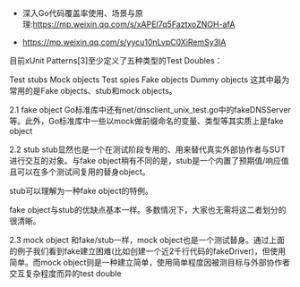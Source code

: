 + 深入Go代码覆盖率使用、场景与原理:<https://mp.weixin.qq.com/s/xAPEI7q5FaztxoZNOH-afA>

+ https://mp.weixin.qq.com/s/yycu10nLvpC0XiRemSy3lA

目前xUnit Patterns[3]至少定义了五种类型的Test Doubles：

Test stubs
Mock objects
Test spies
Fake objects
Dummy objects
这其中最为常用的是Fake objects、stub和mock objects。

2.1 fake object
Go标准库中还有net/dnsclient_unix_test.go中的fakeDNSServer等。此外，Go标准库中一些以mock做前缀命名的变量、类型等其实质上是fake object

2.2 stub
stub显然也是一个在测试阶段专用的、用来替代真实外部协作者与SUT进行交互的对象。与fake object稍有不同的是，stub是一个内置了预期值/响应值且可以在多个测试间复用的替身object。

stub可以理解为一种fake object的特例。

fake object与stub的优缺点基本一样。多数情况下，大家也无需将这二者划分的很清晰。

2.3 mock object
和fake/stub一样，mock object也是一个测试替身。通过上面的例子我们看到fake建立困难(比如创建一个近2千行代码的fakeDriver)，但使用简单。而mock object则是一种建立简单，使用简单程度因被测目标与外部协作者交互复杂程度而异的test double


